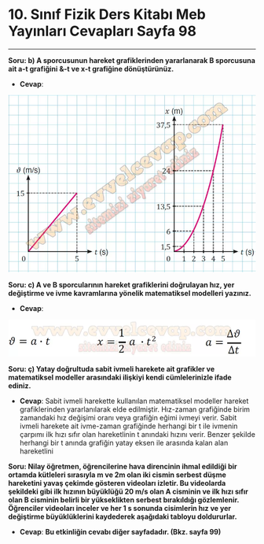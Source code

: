 # 10. Sınıf Fizik Ders Kitabı Meb Yayınları Cevapları Sayfa 98

---

**Soru: b) A sporcusunun hareket grafiklerinden yararlanarak B sporcusuna ait a-t grafiğini &-t ve x-t grafiğine dönüştürünüz.**

-   **Cevap**:

![Image 1](./image_1.webp)

**Soru: c) A ve B sporcularının hareket grafiklerini doğrulayan hız, yer değiştirme ve ivme kavramlarına yönelik matematiksel modelleri yazınız.**

-   **Cevap**:

![Image 2](./image_2.webp)

**Soru: ç) Yatay doğrultuda sabit ivmeli harekete ait grafikler ve matematiksel modeller arasındaki ilişkiyi kendi cümlelerinizle ifade ediniz.**

-   **Cevap**: Sabit ivmeli harekette kullanılan matematiksel modeller hareket grafiklerinden yararlanılarak elde edilmiştir. Hız-zaman grafiğinde birim zamandaki hız değişimi oranı veya grafiğin eğimi ivmeyi verir. Sabit ivmeli harekete ait ivme-zaman grafiğinde herhangi bir t ile ivmenin çarpımı ilk hızı sıfır olan hareketlinin t anındaki hızını verir. Benzer şekilde herhangi bir t anında grafiğin yatay eksen ile arasında kalan alan hareketlini

**Soru: Nilay öğretmen, öğrencilerine hava direncinin ihmal edildiği bir ortamda kütleleri sırasıyla m ve 2m olan iki cismin serbest düşme hareketini yavaş çekimde gösteren videoları izletir. Bu videolarda şekildeki gibi ilk hızının büyüklüğü 20 m/s olan A cisminin ve ilk hızı sıfır olan B cisminin belirli bir yükseklikten serbest bırakıldığı gözlemlenir. Öğrenciler videoları inceler ve her 1 s sonunda cisimlerin hız ve yer değiştirme büyüklüklerini kaydederek aşağıdaki tabloyu doldururlar.**

-   **Cevap**: **Bu etkinliğin cevabı diğer sayfadadır. (Bkz. sayfa 99)**